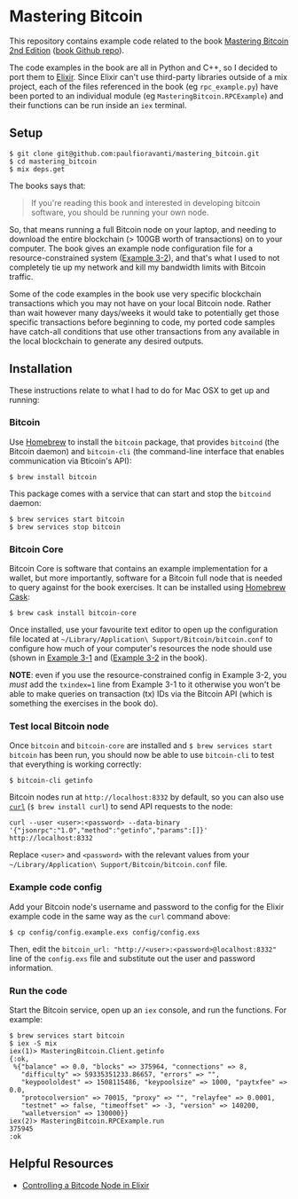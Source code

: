 # Mastering Bitcoin

This repository contains example code related to the book
[Mastering Bitcoin 2nd Edition][]
([book Github repo][Mastering Bitcoin 2nd Edition Github repo]).

The code examples in the book are all in Python and C++, so I decided to port
them to [Elixir][]. Since Elixir can't use third-party libraries outside of a
mix project, each of the files referenced in the book (eg `rpc_example.py`)
have been ported to an individual module (eg `MasteringBitcoin.RPCExample`) and
their functions can be run inside an `iex` terminal.

## Setup

```
$ git clone git@github.com:paulfioravanti/mastering_bitcoin.git
$ cd mastering_bitcoin
$ mix deps.get
```

The books says that:

> If you're reading this book and interested in developing bitcoin software,
> you should be running your own node.

So, that means running a full Bitcoin node on your laptop, and needing to
download the entire blockchain (> 100GB worth of transactions) on to your
computer. The book gives an example node configuration file for a
resource-constrained system
([Example 3-2][Mastering Bitcoin 2nd Edition Example 3-2]), and that's what I
used to not completely tie up my network and kill my bandwidth limits with
Bitcoin traffic.

Some of the code examples in the book use very specific blockchain transactions
which you may not have on your local Bitcoin node. Rather than wait however many
days/weeks it would take to potentially get those specific transactions before
beginning to code, my ported code samples have catch-all conditions that use
other transactions from any available in the local blockchain to generate any
desired outputs.

## Installation

These instructions relate to what I had to do for Mac OSX to get up and running:

### Bitcoin

Use [Homebrew][] to install the `bitcoin` package, that provides `bitcoind`
(the Bitcoin daemon) and `bitcoin-cli` (the command-line interface that enables
communication via Bticoin's API):

```
$ brew install bitcoin
```

This package comes with a service that can start and stop the `bitcoind`
daemon:

```
$ brew services start bitcoin
$ brew services stop bitcoin
```

### Bitcoin Core

Bitcoin Core is software that contains an example implementation for a
wallet, but more importantly, software for a Bitcoin full node that is needed
to query against for the book exercises. It can be installed using
[Homebrew Cask][]:

```
$ brew cask install bitcoin-core
```

Once installed, use your favourite text editor to open up the configuration file
located at `~/Library/Application\ Support/Bitcoin/bitcoin.conf` to
configure how much of your computer's resources the node should use
(shown in [Example 3-1][Mastering Bitcoin 2nd Edition Example 3-1] and
([Example 3-2][Mastering Bitcoin 2nd Edition Example 3-2] in the book).

**NOTE**: even if you use the resource-constrained config in Example 3-2,
you _must_ add the `txindex=1` line from Example 3-1 to it otherwise you won't
be able to make queries on transaction (tx) IDs via the Bitcoin API (which is
something the exercises in the book do).

### Test local Bitcoin node

Once `bitcoin` and `bitcoin-core` are installed and
`$ brew services start bitcoin` has been run, you should now be able to use
`bitcoin-cli` to test that everything is working correctly:

```
$ bitcoin-cli getinfo
```

Bitcoin nodes run at `http://localhost:8332` by default, so you can also use
[`curl`][Curl] (`$ brew install curl`) to send API requests
to the node:

```
curl --user <user>:<password> --data-binary '{"jsonrpc":"1.0","method":"getinfo","params":[]}' http://localhost:8332
```

Replace `<user>` and `<password>` with the relevant values from your
`~/Library/Application\ Support/Bitcoin/bitcoin.conf` file.

### Example code config

Add your Bitcoin node's username and password to the config for the Elixir
example code in the same way as the `curl` command above:

```
$ cp config/config.example.exs config/config.exs
```

Then, edit the `bitcoin_url: "http://<user>:<password>@localhost:8332"` line
of the `config.exs` file and substitute out the user and password information.

### Run the code

Start the Bitcoin service, open up an `iex` console, and run the functions.
For example:

```
$ brew services start bitcoin
$ iex -S mix
iex(1)> MasteringBitcoin.Client.getinfo
{:ok,
 %{"balance" => 0.0, "blocks" => 375964, "connections" => 8,
   "difficulty" => 59335351233.86657, "errors" => "",
   "keypoololdest" => 1508115486, "keypoolsize" => 1000, "paytxfee" => 0.0,
   "protocolversion" => 70015, "proxy" => "", "relayfee" => 0.0001,
   "testnet" => false, "timeoffset" => -3, "version" => 140200,
   "walletversion" => 130000}}
iex(2)> MasteringBitcoin.RPCExample.run
375945
:ok
```

## Helpful Resources

- [Controlling a Bitcode Node in Elixir][]

[Controlling a Bitcode Node in Elixir]: http://www.east5th.co/blog/2017/09/04/controlling-a-bitcoin-node-with-elixir/
[Curl]: https://curl.haxx.se/
[Elixir]: https://github.com/elixir-lang/elixir
[Homebrew]: https://github.com/Homebrew/brew
[Homebrew Cask]: https://github.com/caskroom/homebrew-cask
[Mastering Bitcoin 2nd Edition]: https://www.amazon.com/Mastering-Bitcoin-Programming-Open-Blockchain/dp/1491954388
[Mastering Bitcoin 2nd Edition Example 3-1]: https://github.com/bitcoinbook/bitcoinbook/blob/second_edition/ch03.asciidoc#full_index_node
[Mastering Bitcoin 2nd Edition Example 3-2]: https://github.com/bitcoinbook/bitcoinbook/blob/second_edition/ch03.asciidoc#constrained_resources
[Mastering Bitcoin 2nd Edition Github repo]: https://github.com/bitcoinbook/bitcoinbook
